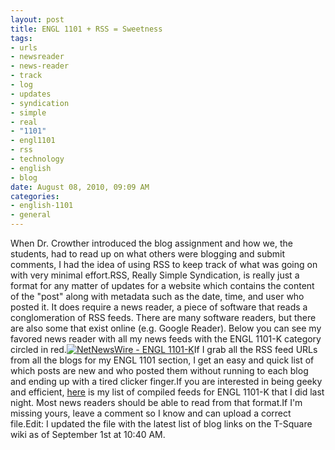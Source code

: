 ```yaml
--- 
layout: post
title: ENGL 1101 + RSS = Sweetness
tags: 
- urls
- newsreader
- news-reader
- track
- log
- updates
- syndication
- simple
- real
- "1101"
- engl1101
- rss
- technology
- english
- blog
date: August 08, 2010, 09:09 AM
categories: 
- english-1101
- general
---
```

When Dr. Crowther introduced the blog assignment and how we, the students, had to read up on what others were blogging and submit comments, I had the idea of using RSS to keep track of what was going on with very minimal effort.RSS, Really Simple Syndication, is really just a format for any matter of updates for a website which contains the content of the "post" along with metadata such as the date, time, and user who posted it. It does require a news reader, a piece of software that reads a conglomeration of RSS feeds. There are many software readers, but there are also some that exist online (e.g. Google Reader). Below you can see my favored news reader with all my news feeds with the ENGL 1101-K category circled in red.[![](http://www.tanner-smith.com/wp-content/uploads/2010/08/netnewsfire-1024x609.jpg "NetNewsWire - ENGL 1101-K")](http://www.tanner-smith.com/wp-content/uploads/2010/08/netnewsfire.jpg)If I grab all the RSS feed URLs from all the blogs for my ENGL 1101 section, I get an easy and quick list of which posts are new and who posted them without running to each blog and ending up with a tired clicker finger.If you are interested in being geeky and efficient, [here](http://www.tanner-smith.com/wp-content/uploads/2010/08/ENGL_1101-K.opml) is my list of compiled feeds for ENGL 1101-K that I did last night. Most news readers should be able to read from that format.If I'm missing yours, leave a comment so I know and can upload a correct file.Edit: I updated the file with the latest list of blog links on the T-Square wiki as of September 1st at 10:40 AM.
